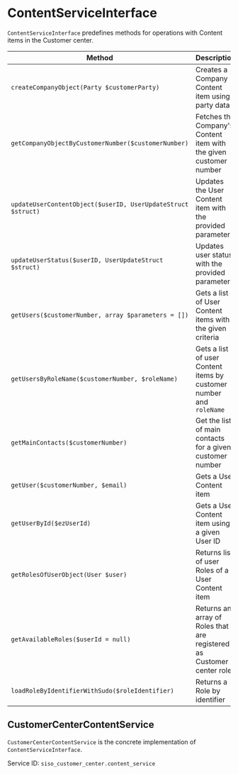 # ContentServiceInterface

`ContentServiceInterface` predefines methods for operations with Content items in the Customer center.

|Method|Description|
|--- |--- |
|`createCompanyObject(Party $customerParty)`|Creates a Company Content item using party data|
|`getCompanyObjectByCustomerNumber($customerNumber)`|Fetches the Company's Content item with the given customer number|
|`updateUserContentObject($userID, UserUpdateStruct $struct)`|Updates the User Content item with the provided parameters|
|`updateUserStatus($userID, UserUpdateStruct $struct)`|Updates user status with the provided parameters|
|`getUsers($customerNumber, array $parameters = [])`|Gets a list of User Content items with the given criteria|
|`getUsersByRoleName($customerNumber, $roleName)`|Gets a list of user Content items by customer number and `roleName`|
|`getMainContacts($customerNumber)`|Get the list of main contacts for a given customer number|
|`getUser($customerNumber, $email)`|Gets a User Content item|
|`getUserById($ezUserId)`|Gets a User Content item using a given User ID|
|`getRolesOfUserObject(User $user)`|Returns list of user Roles of a User Content item|
|`getAvailableRoles($userId = null)`|Returns an array of Roles that are registered as Customer center roles|
|`loadRoleByIdentifierWithSudo($roleIdentifier)`|Returns a Role by identifier|

## CustomerCenterContentService

`CustomerCenterContentService` is the concrete implementation of `ContentServiceInterface`.

Service ID: `siso_customer_center.content_service`
